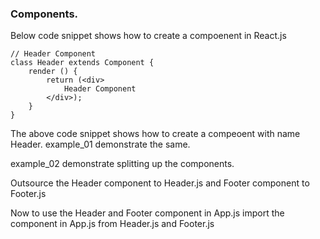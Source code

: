 ### Components.

Below code snippet shows how to create a compoenent in React.js
````
// Header Component
class Header extends Component {
	render () {
		return (<div>
			Header Component
		</div>);
  	}
}
````
The above code snippet shows how to create a compeoent with name Header. example_01 demonstrate the same.

example_02 demonstrate splitting up the components.

Outsource the Header component to Header.js and Footer component to Footer.js

Now to use the Header and Footer component in App.js import the component in App.js from Header.js and Footer.js
